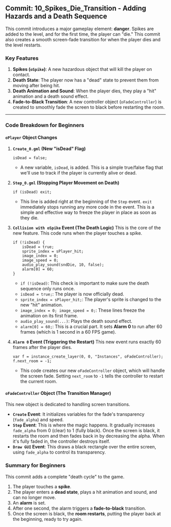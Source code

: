 ## Commit: 10_Spikes_Die_Transition - Adding Hazards and a Death Sequence

This commit introduces a major gameplay element: **danger**. Spikes are added to the level, and for the first time, the player can "die." This commit also creates a smooth screen-fade transition for when the player dies and the level restarts.

### Key Features

1.  **Spikes (`oSpike`)**: A new hazardous object that will kill the player on contact.
2.  **Death State**: The player now has a "dead" state to prevent them from moving after being hit.
3.  **Death Animation and Sound**: When the player dies, they play a "hit" animation and a death sound effect.
4.  **Fade-to-Black Transition**: A new controller object (`oFadeController`) is created to smoothly fade the screen to black before restarting the room.

---

### Code Breakdown for Beginners

#### `oPlayer` Object Changes

1.  **`Create_0.gml` (New "isDead" Flag)**
    ```gml
    isDead = false;
    ```
    *   A new variable, `isDead`, is added. This is a simple true/false flag that we'll use to track if the player is currently alive or dead.

2.  **`Step_0.gml` (Stopping Player Movement on Death)**
    ```gml
    if (isDead) exit;
    ```
    *   This line is added right at the beginning of the `Step` event. `exit` immediately stops running any more code in the event. This is a simple and effective way to freeze the player in place as soon as they die.

3.  **`Collision with oSpike` Event (The Death Logic)**
    This is the core of the new feature. This code runs when the player touches a spike.
    ```gml
    if (!isDead) {
        isDead = true;
        sprite_index = sPlayer_hit;
        image_index = 0;
        image_speed = 0;
        audio_play_sound(sndDie, 10, false);
        alarm[0] = 60;
    }
    ```
    *   `if (!isDead)`: This check is important to make sure the death sequence only runs once.
    *   `isDead = true;`: The player is now officially dead.
    *   `sprite_index = sPlayer_hit;`: The player's sprite is changed to the new "hit" animation.
    *   `image_index = 0; image_speed = 0;`: These lines freeze the animation on its first frame.
    *   `audio_play_sound(...)`: Plays the death sound effect.
    *   `alarm[0] = 60;`: This is a crucial part. It sets **Alarm 0** to run after 60 frames (which is 1 second in a 60 FPS game).

4.  **`Alarm 0` Event (Triggering the Restart)**
    This new event runs exactly 60 frames after the player dies.
    ```gml
    var f = instance_create_layer(0, 0, "Instances", oFadeController);
    f.next_room = -1;
    ```
    *   This code creates our new `oFadeController` object, which will handle the screen fade. Setting `next_room` to `-1` tells the controller to restart the current room.

#### `oFadeController` Object (The Transition Manager)

This new object is dedicated to handling screen transitions.
*   **`Create` Event**: It initializes variables for the fade's transparency (`fade_alpha`) and speed.
*   **`Step` Event**: This is where the magic happens. It gradually increases `fade_alpha` from 0 (clear) to 1 (fully black). Once the screen is black, it restarts the room and then fades back in by decreasing the alpha. When it's fully faded in, the controller destroys itself.
*   **`Draw GUI` Event**: This draws a black rectangle over the entire screen, using `fade_alpha` to control its transparency.

### Summary for Beginners

This commit adds a complete "death cycle" to the game.
1.  The player touches a **spike**.
2.  The player enters a **dead state**, plays a hit animation and sound, and can no longer move.
3.  An **alarm** is set.
4.  After one second, the alarm triggers a **fade-to-black** transition.
5.  Once the screen is black, the **room restarts**, putting the player back at the beginning, ready to try again.
